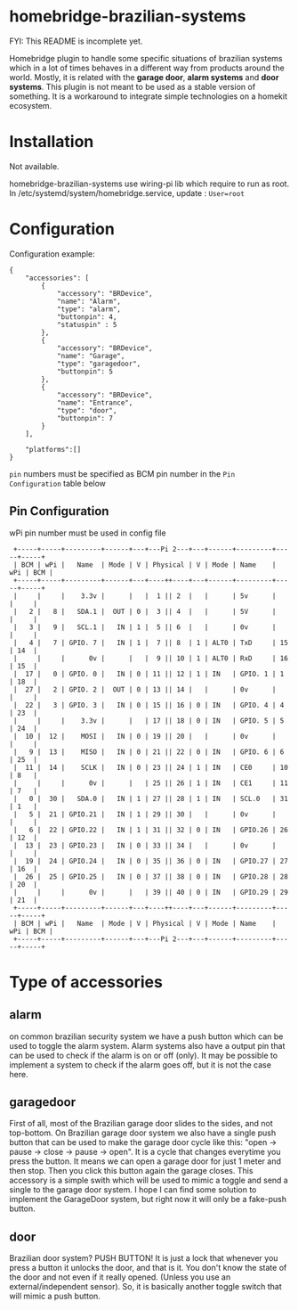 
# homebridge-brazilian-systems

FYI: This README is incomplete yet.

Homebridge plugin to handle some specific situations of brazilian systems which in a lot of times behaves in a different way from products around the world.
Mostly, it is related with the **garage door**, **alarm systems** and **door systems**.
This plugin is not meant to be used as a stable version of something. It is a workaround to integrate simple technologies on a homekit ecosystem.

# Installation
Not available.

homebridge-brazilian-systems use wiring-pi lib which require to run as root.
In /etc/systemd/system/homebridge.service, update : `User=root`

# Configuration
Configuration example:
```
{
	"accessories": [
		{
			"accessory": "BRDevice",
			"name": "Alarm",
			"type": "alarm",
			"buttonpin": 4,
			"statuspin" : 5
		},
		{
			"accessory": "BRDevice",
			"name": "Garage",
			"type": "garagedoor",
			"buttonpin": 5
		},
		{
			"accessory": "BRDevice",
			"name": "Entrance",
			"type": "door",
			"buttonpin": 7
		}
	],

	"platforms":[]
}
```

`pin` numbers must be specified as BCM pin number in the `Pin Configuration` table below

## Pin Configuration

wPi pin number must be used in config file

```
 +-----+-----+---------+------+---+---Pi 2---+---+------+---------+-----+-----+
 | BCM | wPi |   Name  | Mode | V | Physical | V | Mode | Name    | wPi | BCM |
 +-----+-----+---------+------+---+----++----+---+------+---------+-----+-----+
 |     |     |    3.3v |      |   |  1 || 2  |   |      | 5v      |     |     |
 |   2 |   8 |   SDA.1 |  OUT | 0 |  3 || 4  |   |      | 5V      |     |     |
 |   3 |   9 |   SCL.1 |   IN | 1 |  5 || 6  |   |      | 0v      |     |     |
 |   4 |   7 | GPIO. 7 |   IN | 1 |  7 || 8  | 1 | ALT0 | TxD     | 15  | 14  |
 |     |     |      0v |      |   |  9 || 10 | 1 | ALT0 | RxD     | 16  | 15  |
 |  17 |   0 | GPIO. 0 |   IN | 0 | 11 || 12 | 1 | IN   | GPIO. 1 | 1   | 18  |
 |  27 |   2 | GPIO. 2 |  OUT | 0 | 13 || 14 |   |      | 0v      |     |     |
 |  22 |   3 | GPIO. 3 |   IN | 0 | 15 || 16 | 0 | IN   | GPIO. 4 | 4   | 23  |
 |     |     |    3.3v |      |   | 17 || 18 | 0 | IN   | GPIO. 5 | 5   | 24  |
 |  10 |  12 |    MOSI |   IN | 0 | 19 || 20 |   |      | 0v      |     |     |
 |   9 |  13 |    MISO |   IN | 0 | 21 || 22 | 0 | IN   | GPIO. 6 | 6   | 25  |
 |  11 |  14 |    SCLK |   IN | 0 | 23 || 24 | 1 | IN   | CE0     | 10  | 8   |
 |     |     |      0v |      |   | 25 || 26 | 1 | IN   | CE1     | 11  | 7   |
 |   0 |  30 |   SDA.0 |   IN | 1 | 27 || 28 | 1 | IN   | SCL.0   | 31  | 1   |
 |   5 |  21 | GPIO.21 |   IN | 1 | 29 || 30 |   |      | 0v      |     |     |
 |   6 |  22 | GPIO.22 |   IN | 1 | 31 || 32 | 0 | IN   | GPIO.26 | 26  | 12  |
 |  13 |  23 | GPIO.23 |   IN | 0 | 33 || 34 |   |      | 0v      |     |     |
 |  19 |  24 | GPIO.24 |   IN | 0 | 35 || 36 | 0 | IN   | GPIO.27 | 27  | 16  |
 |  26 |  25 | GPIO.25 |   IN | 0 | 37 || 38 | 0 | IN   | GPIO.28 | 28  | 20  |
 |     |     |      0v |      |   | 39 || 40 | 0 | IN   | GPIO.29 | 29  | 21  |
 +-----+-----+---------+------+---+----++----+---+------+---------+-----+-----+
 | BCM | wPi |   Name  | Mode | V | Physical | V | Mode | Name    | wPi | BCM |
 +-----+-----+---------+------+---+---Pi 2---+---+------+---------+-----+-----+
```

# Type of accessories

## alarm
on common brazilian security system we have a push button which can
be used to toggle the alarm system. Alarm systems also have a output pin that can be used to check if the alarm is on or off (only). It may be possible to implement a system to check if the alarm goes off, but it is not the case here.

## garagedoor
First of all, most of the Brazilian garage door slides to the sides, and not top-bottom. On Brazilian garage door system we also have a single push button that can be used to make the garage door cycle like this: "open -> pause -> close -> pause -> open". It is a cycle that changes everytime you press the button. It means we can open a garage door for just 1 meter and then stop. Then you click this button again the garage closes.
This accessory is a simple swith which will be used to mimic a toggle and send a single to the garage door system.
I hope I can find some solution to implement the GarageDoor system, but right now it will only be a fake-push button.

## door
Brazilian door system? PUSH BUTTON! It is just a lock that whenever you press a button it unlocks the door, and that is it. You don't know the state of the door and not even if it really opened. (Unless you use an external/independent sensor). So, it is basically another toggle switch that will mimic a push button.
